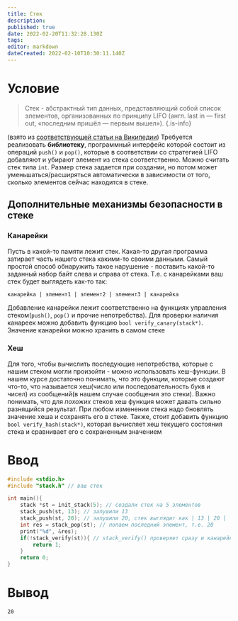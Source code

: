 ```yaml
---
title: Стек
description: 
published: true
date: 2022-02-20T11:32:28.130Z
tags: 
editor: markdown
dateCreated: 2022-02-10T10:30:11.140Z
---
```


# Условие
> Стек -  абстрактный тип данных, представляющий собой список элементов, организованных по принципу LIFO (англ. last in — first out, «последним пришёл — первым вышел»).
{.is-info}

(взято из [соответствующей статьи на Википедии](https://ru.wikipedia.org/wiki/%D0%A1%D1%82%D0%B5%D0%BA))
Требуется реализовать **библиотеку**, программный интерфейс которой состоит из операций `push()` и `pop()`, которые в соответствии со стратегией LIFO добавляют и убирают элемент из стека соответственно. Можно считать стек типа `int`. Размер стека задается при создании, но потом может уменьшаться/расширяться автоматически в зависимости от того, сколько элементов сейчас находится в стеке.

## Дополнительные механизмы безопасности в стеке
### Канарейки
Пусть в какой-то памяти лежит стек. Какая-то другая программа затирает часть нашего стека какими-то своими данными. Самый простой способ обнаружить такое нарушение - поставить какой-то заданный набор байт слева и справа от стека. Т.е. с канарейками ваш стек будет выглядеть как-то так:
```
канарейка | элемент1 | элемент2 | элемент3 | канарейка
```
Добавление канарейки лежит соответственно на функциях управления стеком(`push()`, `pop()` и прочие непотребства). Для проверки наличия канареек можно добавить функцию `bool verify_canary(stack*)`. Значение канарейки можно хранить в самом стеке


### Хеш
Для того, чтобы вычислить последующие непотребства, которые с нашим стеком могли произойти - можно использовать хеш-функции. В нашем курсе достаточно понимать, что это функции, которые создают что-то, что называется хеш(число или последовательность букв и чисел) из сообщений(в нашем случае сообщения это стеки). Важно понимать, что для *похожих* стеков хеш функция может давать сильно разнящийся результат. При любом изменении стека надо бновлять значение хеша и сохранять его в стеке. Также, стоит добавить функцию `bool verify_hash(stack*)`, которая вычисляет хеш текущего состояния стека и сравнивает его с сохраненным значением 
# Ввод

```c
#include <stdio.h>
#include "stack.h" // ваш стек

int main(){
	stack *st = init_stack(5); // создали стек на 5 элементов
	stack_push(st, 13); // запушили 13
	stack_push(st, 20); // запушили 20, стек выглядит как | 13 | 20 | 
	int res = stack_pop(st); // попаем последний элемент, т.е. 20
	print("%d", &res);
	if(!stack_verify(st)){ // stack_verify() проверяет сразу и канарейку, и стек
		return 1;
	}
	return 0;
}
```

# Вывод

```
20
```